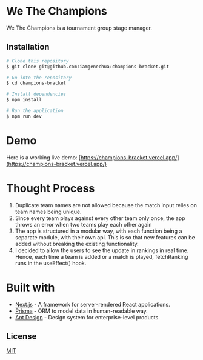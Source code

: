 # We The Champions

We The Champions is a tournament group stage manager.
## Installation

```python
# Clone this repository
$ git clone git@github.com:iamgenechua/champions-bracket.git

# Go into the repository
$ cd champions-bracket

# Install dependencies
$ npm install

# Run the application
$ npm run dev
```

# Demo
Here is a working live demo: [https://champions-bracket.vercel.app/](https://champions-bracket.vercel.app/)


# Thought Process
1. Duplicate team names are not allowed because the match input relies on team names being unique.
2.  Since every team plays against every other team only once, the app throws an error when two teams play each other again
3. The app is structured in a modular way, with each function being a separate module, with their own api. This is so that new features can be added without breaking the existing functionality.
4. I decided to allow the users to see the update in rankings in real time. Hence, each time a team is added or a match is played, fetchRanking runs in the useEffect() hook.

# Built with
- [Next.js](https://nextjs.org/) - A framework for server-rendered React applications.
- [Prisma](https://www.prisma.io/) - ORM to model data in human-readable way.
- [Ant Design](https://ant.design/) - Design system for enterprise-level products.

## License
[MIT](https://choosealicense.com/licenses/mit/)